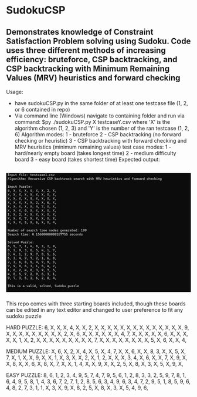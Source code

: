 # SudokuCSP
Demonstrates knowledge of Constraint Satisfaction Problem solving using Sudoku. Code uses three different methods of increasing efficiency: bruteforce, CSP backtracking, and CSP backtracking with Minimum Remaining Values (MRV) heuristics and forward checking
-----------------------------------------------------------------------------------------------------------------------------------------------------------
Usage: 
* have sudokuCSP.py in the same folder of at least one testcase file (1, 2, or 6 contained in repo)
* Via command line (Windows) navigate to containing folder and run via command: $py ./sudokuCSP.py X testcaseY.csv
  where 'X' is the algorithm chosen (1, 2, 3) and 'Y' is the number of the ran testcase (1, 2, 6)
  Algorithm modes: 1 - bruteforce 2 - CSP backtracking (no forward checking or heuristic) 3 - CSP backtracking with forward checking and MRV heuristics (minimum remaining values)
  test case modes: 1 - hard/nearly empty board (takes longest time) 2 - medium difficulty board 3 - easy board (takes shortest time)
Expected output:

![screenshot](githubsudokurepo1.png)
------------------------------------------------------------------------------------------------------------------------------------------------------------

This repo comes with three starting boards included, though these boards can be edited in any text editor and changed to user preference to fit any sudoku puzzle

HARD PUZZLE:
6, X, X, X, 4, X, X, 2, X,
X, X, X, X, X, X, X, X, X,
X, X, X, X, 9, X, X, X, X,
X, X, X, X, X, 2, X, 6, X,
X, X, X, X, X, 4, 7, X, X,
X, X, X, 6, X, X, X, X, X,
1, X, 2, X, X, X, X, X, X,
X, X, X, 7, X, X, X, X, X,
X, X, X, 5, X, 6, X, X, 4,

MEDIUM PUZZLE:
X, 6, X, 2, X, 4, X, 5, X,
4, 7, X, X, 6, X, X, 8, 3,
X, X, 5, X, 7, X, 1, X, X,
9, X, X, 1, X, 3, X, X, 2,
X, 1, 2, X, X, X, 3, 4, X,
6, X, X, 7, X, 9, X, X, 8,
X, X, 6, X, 8, X, 7, X, X,
1, 4, X, X, 9, X, X, 2, 5,
X, 8, X, 3, X, 5, X, 9, X,

EASY PUZZLE:
8, 6, 1, 2, 3, 4, 9, 5, 7,
4, 7, 9, 5, 6, 1, 2, 8, 3,
3, 2, 5, 9, 7, 8, 1, 6, 4,
9, 5, 8, 1, 4, 3, 6, 7, 2,
7, 1, 2, 8, 5, 6, 3, 4, 9,
6, 3, 4, 7, 2, 9, 5, 1, 8,
5, 9, 6, 4, 8, 2, 7, 3, 1,
1, X, 3, X, 9, X, 8, 2, 5,
X, 8, X, 3, X, 5, 4, 9, 6,

